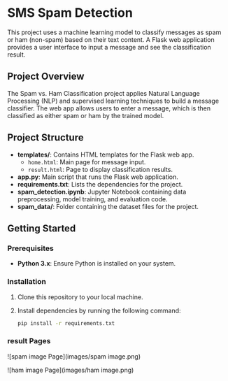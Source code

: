 # SMS Spam Detection

This project uses a machine learning model to classify messages as spam or ham (non-spam) based on their text content. A Flask web application provides a user interface to input a message and see the classification result.

## Project Overview

The Spam vs. Ham Classification project applies Natural Language Processing (NLP) and supervised learning techniques to build a message classifier. The web app allows users to enter a message, which is then classified as either spam or ham by the trained model.

## Project Structure

- **templates/**: Contains HTML templates for the Flask web app.
  - `home.html`: Main page for message input.
  - `result.html`: Page to display classification results.
- **app.py**: Main script that runs the Flask web application.
- **requirements.txt**: Lists the dependencies for the project.
- **spam_detection.ipynb**: Jupyter Notebook containing data preprocessing, model training, and evaluation code.
- **spam_data/**: Folder containing the dataset files for the project.

## Getting Started

### Prerequisites

- **Python 3.x**: Ensure Python is installed on your system.

### Installation

1. Clone this repository to your local machine.
2. Install dependencies by running the following command:

   ```bash
   pip install -r requirements.txt

   
### result Pages
![spam image Page](images/spam image.png)


![ham image Page](images/ham image.png)
